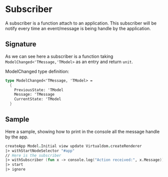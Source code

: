 # Subscriber

A subscriber is a function attach to an application. This subscriber will be notify every time an event/message is being handle by the application.

## Signature


As we can see here a subscriber is a function taking `ModelChanged<'TMessage,'TModel>` as an entry and return `unit`.

ModelChanged type definition:
```fsharp
type ModelChanged<'TMessage, 'TModel> =
  {
    PreviousState: 'TModel
    Message: 'TMessage
    CurrentState: 'TModel
  }
```

## Sample

Here a sample, showing how to print in the console all the message handle by the app.

```fsharp
createApp Model.Initial view update Virtualdom.createRenderer
|> withStartNodeSelector "#app"
// Here is the subscriber
|> withSubscriber (fun x -> console.log("Action received:", x.Message))
|> start
|> ignore
```
